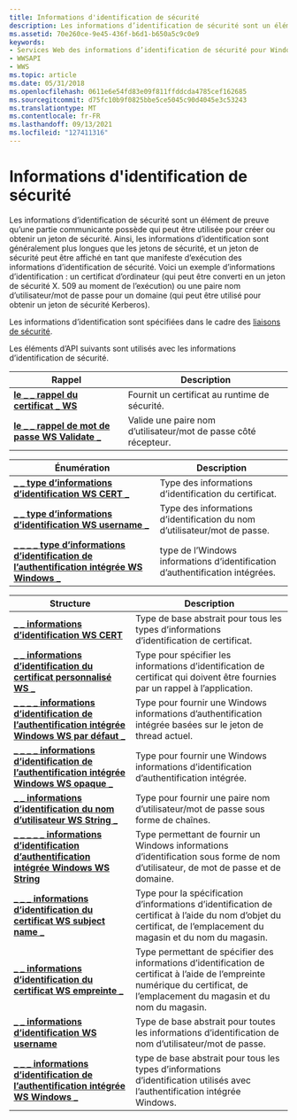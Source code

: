 ```yaml
---
title: Informations d'identification de sécurité
description: Les informations d’identification de sécurité sont un élément de preuve qu’une partie communicante possède qui peut être utilisée pour créer ou obtenir un jeton de sécurité.
ms.assetid: 70e260ce-9e45-436f-b6d1-b650a5c9c0e9
keywords:
- Services Web des informations d’identification de sécurité pour Windows
- WWSAPI
- WWS
ms.topic: article
ms.date: 05/31/2018
ms.openlocfilehash: 0611e6e54fd83e09f811ffddcda4785cef162685
ms.sourcegitcommit: d75fc10b9f0825bbe5ce5045c90d4045e3c53243
ms.translationtype: MT
ms.contentlocale: fr-FR
ms.lasthandoff: 09/13/2021
ms.locfileid: "127411316"
---
```

# <a name="security-credentials"></a>Informations d'identification de sécurité

Les informations d’identification de sécurité sont un élément de preuve qu’une partie communicante possède qui peut être utilisée pour créer ou obtenir un jeton de sécurité. Ainsi, les informations d’identification sont généralement plus longues que les jetons de sécurité, et un jeton de sécurité peut être affiché en tant que manifeste d’exécution des informations d’identification de sécurité. Voici un exemple d’informations d’identification : un certificat d’ordinateur (qui peut être converti en un jeton de sécurité X. 509 au moment de l’exécution) ou une paire nom d’utilisateur/mot de passe pour un domaine (qui peut être utilisé pour obtenir un jeton de sécurité Kerberos).


Les informations d’identification sont spécifiées dans le cadre des [liaisons de sécurité](security-bindings.md).

Les éléments d’API suivants sont utilisés avec les informations d’identification de sécurité.

| Rappel                                                                  | Description                                              |
|---------------------------------------------------------------------------|----------------------------------------------------------|
| [**le \_ \_ rappel du certificat \_ WS**](/windows/desktop/api/WebServices/nc-webservices-ws_get_cert_callback)                   | Fournit un certificat au runtime de sécurité.          |
| [**le \_ \_ rappel de mot de passe WS Validate \_**](/windows/desktop/api/WebServices/nc-webservices-ws_validate_password_callback) | Valide une paire nom d’utilisateur/mot de passe côté récepteur. |



 



| Énumération                                                                                           | Description                                                   |
|-------------------------------------------------------------------------------------------------------|---------------------------------------------------------------|
| [**\_ \_ type d’informations d’identification WS CERT \_**](/windows/desktop/api/WebServices/ne-webservices-ws_cert_credential_type)                                         | Type des informations d’identification du certificat.                       |
| [**\_ \_ type d’informations d’identification WS username \_**](/windows/desktop/api/WebServices/ne-webservices-ws_username_credential_type)                                 | Type des informations d’identification du nom d’utilisateur/mot de passe.                 |
| [**\_ \_ \_ \_ type d’informations d’identification de l’authentification intégrée WS Windows \_**](/windows/desktop/api/WebServices/ne-webservices-ws_windows_integrated_auth_credential_type) | type de l’Windows informations d’identification d’authentification intégrées. |



 



| Structure                                                                                                   | Description                                                                                                           |
|-------------------------------------------------------------------------------------------------------------|-----------------------------------------------------------------------------------------------------------------------|
| [**\_ \_ informations d’identification WS CERT**](/windows/desktop/api/WebServices/ns-webservices-ws_cert_credential)                                                          | Type de base abstrait pour tous les types d’informations d’identification de certificat.                                                          |
| [**\_ \_ informations d’identification du certificat personnalisé WS \_**](/windows/desktop/api/WebServices/ns-webservices-ws_custom_cert_credential)                                           | Type pour spécifier les informations d’identification de certificat qui doivent être fournies par un rappel à l’application.             |
| [**\_ \_ \_ \_ informations d’identification de l’authentification intégrée Windows WS par défaut \_**](/windows/desktop/api/WebServices/ns-webservices-ws_default_windows_integrated_auth_credential) | Type pour fournir une Windows informations d’authentification intégrée basées sur le jeton de thread actuel.                  |
| [**\_ \_ \_ \_ informations d’identification de l’authentification intégrée Windows WS opaque \_**](/windows/desktop/api/WebServices/ns-webservices-ws_opaque_windows_integrated_auth_credential)   | Type pour fournir une Windows informations d’identification d’authentification intégrée.                                                    |
| [**\_ \_ informations d’identification du nom d’utilisateur WS String \_**](/windows/desktop/api/WebServices/ns-webservices-ws_string_username_credential)                                   | Type pour fournir une paire nom d’utilisateur/mot de passe sous forme de chaînes.                                                           |
| [**\_ \_ \_ \_ \_ informations d’identification d’authentification intégrée Windows WS String**](/windows/desktop/api/WebServices/ns-webservices-ws_string_windows_integrated_auth_credential)   | Type permettant de fournir un Windows informations d’identification sous forme de nom d’utilisateur, de mot de passe et de domaine.                                        |
| [**\_ \_ \_ informations d’identification du certificat WS subject name \_**](/windows/desktop/api/WebServices/ns-webservices-ws_subject_name_cert_credential)                              | Type pour la spécification d’informations d’identification de certificat à l’aide du nom d’objet du certificat, de l’emplacement du magasin et du nom du magasin. |
| [**\_ \_ informations d’identification du certificat WS empreinte \_**](/windows/desktop/api/WebServices/ns-webservices-ws_thumbprint_cert_credential)                                   | Type permettant de spécifier des informations d’identification de certificat à l’aide de l’empreinte numérique du certificat, de l’emplacement du magasin et du nom du magasin.   |
| [**\_ \_ informations d’identification WS username**](/windows/desktop/api/WebServices/ns-webservices-ws_username_credential)                                                  | Type de base abstrait pour toutes les informations d’identification de nom d’utilisateur/mot de passe.                                                         |
| [**\_ \_ \_ informations d’identification de l’authentification intégrée WS Windows \_**](/windows/desktop/api/WebServices/ns-webservices-ws_windows_integrated_auth_credential)                  | type de base abstrait pour tous les types d’informations d’identification utilisés avec l’authentification intégrée Windows.                          |



 

 

 




